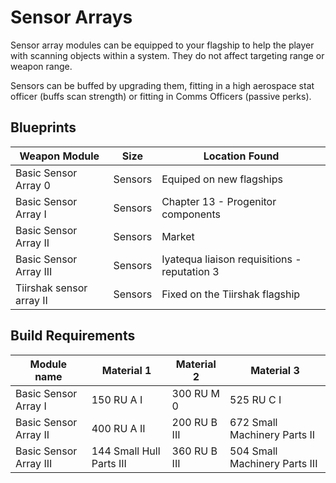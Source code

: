 # Sensor Arrays

Sensor array modules can be equipped to your flagship to help the player with
scanning objects within a system. They do not affect targeting range or weapon
range.

Sensors can be buffed by upgrading them, fitting in a high aerospace stat
officer (buffs scan strength) or fitting in Comms Officers (passive perks).

## Blueprints

|Weapon Module           |Size   |Location Found                              |
|------------------------|-------|--------------------------------------------|
|Basic Sensor Array 0    |Sensors|Equiped on new flagships                    |
|Basic Sensor Array I    |Sensors|Chapter 13 - Progenitor components          |
|Basic Sensor Array II   |Sensors|Market                                      |
|Basic Sensor Array III  |Sensors|Iyatequa liaison requisitions - reputation 3|
|Tiirshak sensor array II|Sensors|Fixed on the Tiirshak flagship              |

## Build Requirements

|Module name           |Material 1              |Material 2  |Material 3                   |
|----------------------|------------------------|------------|-----------------------------|
|Basic Sensor Array I  |150 RU A I              |300 RU M 0  |525 RU C I                   |
|Basic Sensor Array II |400 RU A II             |200 RU B III|672 Small Machinery Parts II |
|Basic Sensor Array III|144 Small Hull Parts III|360 RU B III|504 Small Machinery Parts III|
